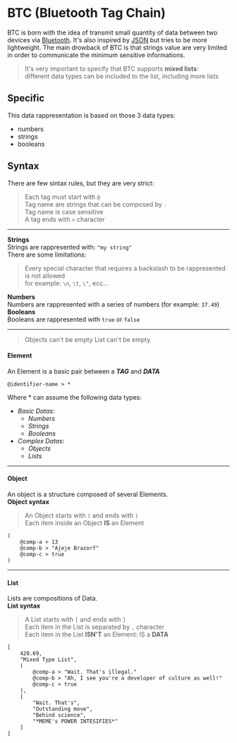 # BTC (Bluetooth Tag Chain)

BTC is born with the idea of transmit small quantity of data between two devices via [Bluetooth]('https://www.bluetooth.com/'). It's also inspired by [JSON]('https://en.wikipedia.org/wiki/JSON') but tries to be more lightweight.
The main drowback of BTC is that strings value are very limited in order to communicate the minimum sensitive informations.

> It's very important  to specify that BTC supports **mixed lists**:<br>
> different data types can be included to the list, including more lists<br>
## Specific
This data rappresentation is based on those 3 data types:
 - numbers
 - strings
 - booleans
## Syntax
There are few sintax rules, but they are very strict:
> Each tag must start with `@`<br>
> Tag name are strings that can be composed by `-`<br>
> Tag name is case sensitive<br>
> A tag ends with `>` character<br>
___
**Strings**<br>
Strings are rappresented with: `"my string"`<br>
There are some limitations:
> Every special character that requires a backslash to be rappresented is not allowed<br>
> for example: `\n`, `\t`, `\"`, ecc...

**Numbers**<br>
Numbers are rappresented with a series of numbers (for example: `37.49`)<br>
**Booleans**<br>
Booleans are rappresented with `true` or `false`<br>
___
> Objects can't be empty
> List can't be empty

#### Element
An Element is a basic pair between a **_TAG_** and **_DATA_**<br>
```
@identifier-name > *
```
Where \* can assume the following data types:
- _Basic Datas_:
    - _Numbers_
    - _Strings_
    - _Booleans_
- _Complex Datas_:
    - _Objects_
    - _Lists_
___
#### Object
An object is a structure composed of several Elements.<br>
**Object syntax**<br>
> An Object starts with `(` and ends with `)`<br>
> Each item inside an Object **IS** an Element<br>
```
(
    @comp-a > 13
    @comp-b > "Ajeje Brazorf"
    @comp-c > true
)
```
___
#### List
Lists are compositions of Data.<br>
**List syntax**<br>
> A List starts with `[` and ends with `]`<br>
> Each item in the List is separated by `,` character<br>
> Each item in the List **ISN'T** an Element: IS a **DATA**<br>
```
[
    420.69,
    "Mixed Type List",
    (
        @comp-a > "Wait. That's illegal."
        @comp-b > "Ah, I see you're a developer of culture as well!"
        @comp-c > true
    ),
    [
        "Wait. That's",
        "Outstanding move",
        "Behind science",
        "*MEME's POWER INTESIFIES*"
    ]
]
```